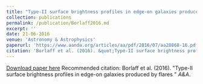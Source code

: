 ```yaml
---
title: "Type-II surface brightness profiles in edge-on galaxies produced by flares "
collection: publications
permalink: /publication/Borlaff2016.md
excerpt: ''
date: 21-06-2016
venue: 'Astronomy & Astrophysics'
paperurl: 'https://www.aanda.org/articles/aa/pdf/2016/07/aa28868-16.pdf'
citation: 'Borlaff et al. (2016). &quot;Type-II surface brightness profiles in edge-on galaxies produced by flares  &quot; <i>A&A</i>.  <br> <a href="https://www.aanda.org/articles/aa/pdf/2016/07/aa28868-16.pdf"><img src="https://borlaff.github.io/files/flare_gif.gif" width="1000">'
---
```


[Download paper here](https://www.aanda.org/articles/aa/pdf/2016/07/aa28868-16.pdf)
Recommended citation: Borlaff et al. (2016). "Type-II surface brightness profiles in edge-on galaxies produced by flares " <i>A&A</i>.
